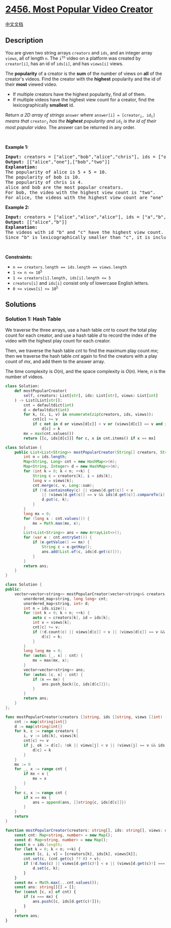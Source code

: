 # [2456. Most Popular Video Creator](https://leetcode.com/problems/most-popular-video-creator)

[中文文档](/solution/2400-2499/2456.Most%20Popular%20Video%20Creator/README.md)

<!-- tags:Array,Hash Table,String,Sorting,Heap (Priority Queue) -->

## Description

<p>You are given two string arrays <code>creators</code> and <code>ids</code>, and an integer array <code>views</code>, all of length <code>n</code>. The <code>i<sup>th</sup></code> video on a platform was created by <code>creator[i]</code>, has an id of <code>ids[i]</code>, and has <code>views[i]</code> views.</p>

<p>The <strong>popularity</strong> of a creator is the <strong>sum</strong> of the number of views on <strong>all</strong> of the creator&#39;s videos. Find the creator with the <strong>highest</strong> popularity and the id of their <strong>most</strong> viewed video.</p>

<ul>
	<li>If multiple creators have the highest popularity, find all of them.</li>
	<li>If multiple videos have the highest view count for a creator, find the lexicographically <strong>smallest</strong> id.</li>
</ul>

<p>Return<em> a 2D array of strings </em><code>answer</code><em> where </em><code>answer[i] = [creator<sub>i</sub>, id<sub>i</sub>]</code><em> means that </em><code>creator<sub>i</sub></code> <em>has the <strong>highest</strong> popularity and </em><code>id<sub>i</sub></code><em> is the id of their most popular video.</em> The answer can be returned in any order.</p>

<p>&nbsp;</p>
<p><strong class="example">Example 1:</strong></p>

<pre>
<strong>Input:</strong> creators = [&quot;alice&quot;,&quot;bob&quot;,&quot;alice&quot;,&quot;chris&quot;], ids = [&quot;one&quot;,&quot;two&quot;,&quot;three&quot;,&quot;four&quot;], views = [5,10,5,4]
<strong>Output:</strong> [[&quot;alice&quot;,&quot;one&quot;],[&quot;bob&quot;,&quot;two&quot;]]
<strong>Explanation:</strong>
The popularity of alice is 5 + 5 = 10.
The popularity of bob is 10.
The popularity of chris is 4.
alice and bob are the most popular creators.
For bob, the video with the highest view count is &quot;two&quot;.
For alice, the videos with the highest view count are &quot;one&quot; and &quot;three&quot;. Since &quot;one&quot; is lexicographically smaller than &quot;three&quot;, it is included in the answer.
</pre>

<p><strong class="example">Example 2:</strong></p>

<pre>
<strong>Input:</strong> creators = [&quot;alice&quot;,&quot;alice&quot;,&quot;alice&quot;], ids = [&quot;a&quot;,&quot;b&quot;,&quot;c&quot;], views = [1,2,2]
<strong>Output:</strong> [[&quot;alice&quot;,&quot;b&quot;]]
<strong>Explanation:</strong>
The videos with id &quot;b&quot; and &quot;c&quot; have the highest view count.
Since &quot;b&quot; is lexicographically smaller than &quot;c&quot;, it is included in the answer.
</pre>

<p>&nbsp;</p>
<p><strong>Constraints:</strong></p>

<ul>
	<li><code>n == creators.length == ids.length == views.length</code></li>
	<li><code>1 &lt;= n &lt;= 10<sup>5</sup></code></li>
	<li><code>1 &lt;= creators[i].length, ids[i].length &lt;= 5</code></li>
	<li><code>creators[i]</code> and <code>ids[i]</code> consist only of lowercase English letters.</li>
	<li><code>0 &lt;= views[i] &lt;= 10<sup>5</sup></code></li>
</ul>

## Solutions

### Solution 1: Hash Table

We traverse the three arrays, use a hash table $cnt$ to count the total play count for each creator, and use a hash table $d$ to record the index of the video with the highest play count for each creator.

Then, we traverse the hash table $cnt$ to find the maximum play count $mx$; then we traverse the hash table $cnt$ again to find the creators with a play count of $mx$, and add them to the answer array.

The time complexity is $O(n)$, and the space complexity is $O(n)$. Here, $n$ is the number of videos.

<!-- tabs:start -->

```python
class Solution:
    def mostPopularCreator(
        self, creators: List[str], ids: List[str], views: List[int]
    ) -> List[List[str]]:
        cnt = defaultdict(int)
        d = defaultdict(int)
        for k, (c, i, v) in enumerate(zip(creators, ids, views)):
            cnt[c] += v
            if c not in d or views[d[c]] < v or (views[d[c]] == v and ids[d[c]] > i):
                d[c] = k
        mx = max(cnt.values())
        return [[c, ids[d[c]]] for c, x in cnt.items() if x == mx]
```

```java
class Solution {
    public List<List<String>> mostPopularCreator(String[] creators, String[] ids, int[] views) {
        int n = ids.length;
        Map<String, Long> cnt = new HashMap<>(n);
        Map<String, Integer> d = new HashMap<>(n);
        for (int k = 0; k < n; ++k) {
            String c = creators[k], i = ids[k];
            long v = views[k];
            cnt.merge(c, v, Long::sum);
            if (!d.containsKey(c) || views[d.get(c)] < v
                || (views[d.get(c)] == v && ids[d.get(c)].compareTo(i) > 0)) {
                d.put(c, k);
            }
        }
        long mx = 0;
        for (long x : cnt.values()) {
            mx = Math.max(mx, x);
        }
        List<List<String>> ans = new ArrayList<>();
        for (var e : cnt.entrySet()) {
            if (e.getValue() == mx) {
                String c = e.getKey();
                ans.add(List.of(c, ids[d.get(c)]));
            }
        }
        return ans;
    }
}
```

```cpp
class Solution {
public:
    vector<vector<string>> mostPopularCreator(vector<string>& creators, vector<string>& ids, vector<int>& views) {
        unordered_map<string, long long> cnt;
        unordered_map<string, int> d;
        int n = ids.size();
        for (int k = 0; k < n; ++k) {
            auto c = creators[k], id = ids[k];
            int v = views[k];
            cnt[c] += v;
            if (!d.count(c) || views[d[c]] < v || (views[d[c]] == v && ids[d[c]] > id)) {
                d[c] = k;
            }
        }
        long long mx = 0;
        for (auto& [_, x] : cnt) {
            mx = max(mx, x);
        }
        vector<vector<string>> ans;
        for (auto& [c, x] : cnt) {
            if (x == mx) {
                ans.push_back({c, ids[d[c]]});
            }
        }
        return ans;
    }
};
```

```go
func mostPopularCreator(creators []string, ids []string, views []int) (ans [][]string) {
	cnt := map[string]int{}
	d := map[string]int{}
	for k, c := range creators {
		i, v := ids[k], views[k]
		cnt[c] += v
		if j, ok := d[c]; !ok || views[j] < v || (views[j] == v && ids[j] > i) {
			d[c] = k
		}
	}
	mx := 0
	for _, x := range cnt {
		if mx < x {
			mx = x
		}
	}
	for c, x := range cnt {
		if x == mx {
			ans = append(ans, []string{c, ids[d[c]]})
		}
	}
	return
}
```

```ts
function mostPopularCreator(creators: string[], ids: string[], views: number[]): string[][] {
    const cnt: Map<string, number> = new Map();
    const d: Map<string, number> = new Map();
    const n = ids.length;
    for (let k = 0; k < n; ++k) {
        const [c, i, v] = [creators[k], ids[k], views[k]];
        cnt.set(c, (cnt.get(c) ?? 0) + v);
        if (!d.has(c) || views[d.get(c)!] < v || (views[d.get(c)!] === v && ids[d.get(c)!] > i)) {
            d.set(c, k);
        }
    }
    const mx = Math.max(...cnt.values());
    const ans: string[][] = [];
    for (const [c, x] of cnt) {
        if (x === mx) {
            ans.push([c, ids[d.get(c)!]]);
        }
    }
    return ans;
}
```

<!-- tabs:end -->

<!-- end -->
